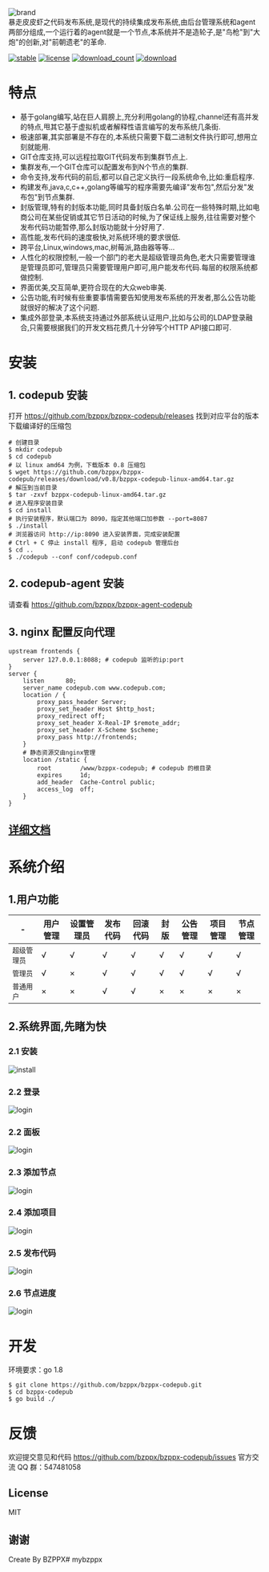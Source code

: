 
![brand](/docs/guide_res/images/brand.png)   
暴走皮皮虾之代码发布系统,是现代的持续集成发布系统,由后台管理系统和agent两部分组成,一个运行着的agent就是一个节点,本系统并不是造轮子,是"鸟枪"到"大炮"的创新,对"前朝遗老"的革命.

[![stable](https://img.shields.io/badge/stable-stable-green.svg)](https://github.com/bzppx/bzppx-codepub/) [![license](https://img.shields.io/github/license/bzppx/bzppx-codepub.svg?style=plastic)]() [![download_count](https://img.shields.io/github/downloads/bzppx/bzppx-codepub/total.svg?style=plastic)](https://github.com/bzppx/bzppx-codepub/releases) [![download](https://img.shields.io/github/release/bzppx/bzppx-codepub.svg?style=plastic)](https://github.com/bzppx/bzppx-codepub/releases)   

# 特点
- 基于golang编写,站在巨人肩膀上,充分利用golang的协程,channel还有高并发的特点,甩其它基于虚拟机或者解释性语言编写的发布系统几条街.
- 极速部署,其实部署是不存在的,本系统只需要下载二进制文件执行即可,想用立刻就能用.
- GIT仓库支持,可以远程拉取GIT代码发布到集群节点上.
- 集群发布,一个GIT仓库可以配置发布到N个节点的集群.
- 命令支持,发布代码的前后,都可以自己定义执行一段系统命令,比如:重启程序.
- 构建发布,java,c,c++,golang等编写的程序需要先编译"发布包",然后分发"发布包"到节点集群.
- 封版管理,特有的封版本功能,同时具备封版白名单.公司在一些特殊时期,比如电商公司在某些促销或其它节日活动的时候,为了保证线上服务,往往需要对整个发布代码功能暂停,那么封版功能就十分好用了.
- 高性能,发布代码的速度极快,对系统环境的要求很低.
- 跨平台,Linux,windows,mac,树莓派,路由器等等...
- 人性化的权限控制,一般一个部门的老大是超级管理员角色,老大只需要管理谁是管理员即可,管理员只需要管理用户即可,用户能发布代码.每层的权限系统都做控制.
- 界面优美,交互简单,更符合现在的大众web审美.
- 公告功能,有时候有些重要事情需要告知使用发布系统的开发者,那么公告功能就很好的解决了这个问题.
- 集成外部登录,本系统支持通过外部系统认证用户,比如与公司的LDAP登录融合,只需要根据我们的开发文档花费几十分钟写个HTTP API接口即可.

# 安装
## 1. codepub 安装

打开 https://github.com/bzppx/bzppx-codepub/releases 找到对应平台的版本下载编译好的压缩包

```
# 创建目录
$ mkdir codepub
$ cd codepub
# 以 linux amd64 为例，下载版本 0.8 压缩包
$ wget https://github.com/bzppx/bzppx-codepub/releases/download/v0.8/bzppx-codepub-linux-amd64.tar.gz
# 解压到当前目录
$ tar -zxvf bzppx-codepub-linux-amd64.tar.gz
# 进入程序安装目录
$ cd install
# 执行安装程序，默认端口为 8090，指定其他端口加参数 --port=8087
$ ./install
# 浏览器访问 http://ip:8090 进入安装界面，完成安装配置
# Ctrl + C 停止 install 程序, 启动 codepub 管理后台
$ cd ..
$ ./codepub --conf conf/codepub.conf
```

## 2. codepub-agent 安装
请查看 https://github.com/bzppx/bzppx-agent-codepub

## 3. nginx 配置反向代理
```
upstream frontends {
    server 127.0.0.1:8088; # codepub 监听的ip:port
}
server {
    listen      80;
    server_name codepub.com www.codepub.com;
    location / {
        proxy_pass_header Server;
        proxy_set_header Host $http_host;
        proxy_redirect off;
        proxy_set_header X-Real-IP $remote_addr;
        proxy_set_header X-Scheme $scheme;
        proxy_pass http://frontends;
    }
    # 静态资源交由nginx管理
    location /static {
        root        /www/bzppx-codepub; # codepub 的根目录
        expires     1d;
        add_header  Cache-Control public;
        access_log  off;
    }
}
```

## [详细文档](https://github.com/bzppx/bzppx-codepub-doc)

# 系统介绍

## 1.用户功能

| - | 用户管理 | 设置管理员 | 发布代码 | 回滚代码 | 封版 | 公告管理 | 项目管理 | 节点管理
| ------ | ------ | ------ | ------ | ------ | ------ | ------ | ------ | ------
| `超级管理员` | √ | √ | √ | √ | √ | √ | √ | √
| `管理员` | √ | × | √ | √ | √ | √ | √ | √ | √
| `普通用户` | × | × | √ | √ | × | × | × | ×

## 2.系统界面,先睹为快

### 2.1 安装
![install](/docs/guide_res/images/install.png)
### 2.2 登录
![login](/docs/guide_res/images/login.png)
### 2.2 面板
![login](/docs/guide_res/images/index.png)
### 2.3 添加节点
![login](/docs/guide_res/images/add-node.png)
### 2.4 添加项目
![login](/docs/guide_res/images/add-project.png)
### 2.5 发布代码
![login](/docs/guide_res/images/publish.png)
### 2.6 节点进度
![login](/docs/guide_res/images/task.png)

# 开发

环境要求：go 1.8
```
$ git clone https://github.com/bzppx/bzppx-codepub.git
$ cd bzppx-codepub
$ go build ./
```

# 反馈

欢迎提交意见和代码 https://github.com/bzppx/bzppx-codepub/issues
官方交流 QQ 群：547481058

## License

MIT

谢谢
---
Create By BZPPX# mybzppx

